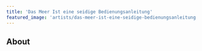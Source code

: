 ```yaml
---
title: 'Das Meer Ist eine seidige Bedienungsanleitung'
featured_image: 'artists/das-meer-ist-eine-seidige-bedienungsanleitung.jpg'
---
```


## About



